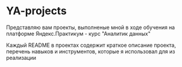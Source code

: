 # YA-projects

Представляю вам проекты, выполненые мной в ходе обучения на платформе Яндекс.Практикум - курс "Аналитик данных"

Каждый README в проектах содержит краткое описание проекта, перечень навыков и инструментов, которые я использовал для из реализации

